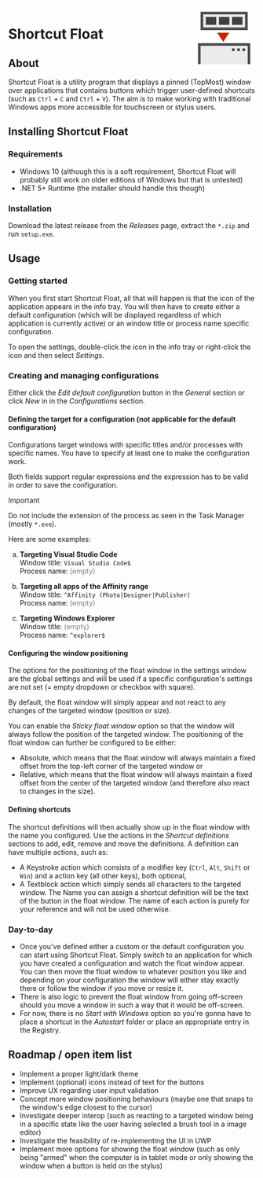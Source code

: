 <img src="doc/Images/ShortcutFloatIcon.png" style="float:right; width: 128px; height: 128px;">

# Shortcut Float
## About
Shortcut Float is a utility program that displays a pinned (TopMost) window over applications that contains buttons which trigger user-defined shortcuts (such as `Ctrl` + `C` and `Ctrl` + `V`). The aim is to make working with traditional Windows apps more accessible for touchscreen or stylus users.

## Installing Shortcut Float
### Requirements
* Windows 10 (although this is a soft requirement, Shortcut Float will probably still work on older editions of Windows but that is untested)
* .NET 5+ Runtime (the installer should handle this though)

### Installation
Download the latest release from the _Releases_ page, extract the `*.zip` and run `setup.exe`.

## Usage
### Getting started
When you first start Shortcut Float, all that will happen is that the icon of the application appears in the info tray. You will then have to create either a default configuration (which will be displayed regardless of which application is currently active) or an window title or process name specific configuration.

To open the settings, double-click the icon in the info tray or right-click the icon and then select _Settings_.

### Creating and managing configurations
Either click the _Edit default configuration_ button in the _General_ section or click _New_ in in the _Configurations_ section.

#### Defining the target for a configuration (not applicable for the default configuration)
Configurations target windows with specific titles and/or processes with specific names. You have to specify at least one to make the configuration work.

Both fields support regular expressions and the expression has to be valid in order to save the configuration.

> [!IMPORTANT]
> Do not include the extension of the process as seen in the Task Manager (mostly `*.exe`).

Here are some examples:

<ol type="a">
    <li>        
        <p>
            <b>Targeting Visual Studio Code</b><br>
            Window title: <code>Visual Studio Code$</code><br>
            Process name: <span aria-hidden="true" style="color: gray;">(empty)</span>
        </p>
    </li>
    <li>        
        <p>
            <b>Targeting all apps of the Affinity range</b><br>
            Window title: <code>^Affinity (Photo|Designer|Publisher)</code><br>
            Process name: <span aria-hidden="true" style="color: gray;">(empty)</span>
        </p>
    </li>
    <li>        
        <p>
            <b>Targeting Windows Explorer</b><br>
            Window title: <span aria-hidden="true" style="color: gray;">(empty)</span><br>
            Process name: <code>^explorer$</code>
        </p>
    </li>
</ol>

#### Configuring the window positioning
The options for the positioning of the float window in the settings window are the global settings and will be used if a specific configuration's settings are not set (= empty dropdown or checkbox with square).

By default, the float window will simply appear and not react to any changes of the targeted window (position or size).

You can enable the _Sticky float window_ option so that the window will always follow the position of the targeted window. The positioning of the float window can further be configured to be either:
* Absolute, which means that the float window will always maintain a fixed offset from the top-left corner of the targeted window or
* Relative, which means that the float window will always maintain a fixed offset from the center of the targeted window (and therefore also react to changes in the size).

#### Defining shortcuts
The shortcut definitions will then actually show up in the float window with the name you configured. Use the actions in the _Shortcut definitions_ sections to add, edit, remove and move the definitions. A definition can have multiple actions, such as:
* A Keystroke action which consists of a modifier key (`Ctrl`, `Alt`, `Shift` or `Win`) and a action key (all other keys), both optional,
* A Textblock action which simply sends all characters to the targeted window.
The Name you can assign a shortcut definition will be the text of the button in the float window. The name of each action is purely for your reference and will not be used otherwise.

### Day-to-day
* Once you've defined either a custom or the default configuration you can start using Shortcut Float. Simply switch to an application for which you have created a configuration and watch the float window appear. You can then move the float window to whatever position you like and depending on your configuration the window will either stay exactly there or follow the window if you move or resize it.
* There is also logic to prevent the float window from going off-screen should you move a window in such a way that it would be off-screen.
* For now, there is no _Start with Windows_ option so you're gonna have to place a shortcut in the _Autostart_ folder or place an appropriate entry in the Registry.

## Roadmap / open item list
* Implement a proper light/dark theme
* Implement (optional) icons instead of text for the buttons
* Improve UX regarding user input validation
* Concept more window positioning behaviours (maybe one that snaps to the window's edge closest to the cursor)
* Investigate deeper interop (such as reacting to a targeted window being in a specific state like the user having selected a brush tool in a image editor)
* Investigate the feasibility of re-implementing the UI in UWP
* Implement more options for showing the float window (such as only being "armed" when the computer is in tablet mode or only showing the window when a button is held on the stylus)